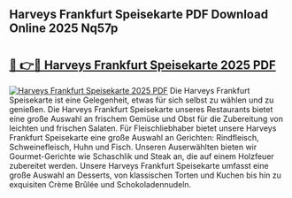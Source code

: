 ## Harveys Frankfurt Speisekarte PDF Download Online 2025 Nq57p

# <h2><a href="http://gc65mr.nevu.top/?p=Harveys+Frankfurt+Speisekarte">🔗 👉🔴 Harveys Frankfurt Speisekarte 2025 PDF</a></h2>

[![Harveys Frankfurt Speisekarte 2025 PDF](https://i.imgur.com/dBaPXMq.png)](http://gc65mr.nevu.top/?p=Harveys+Frankfurt+Speisekarte)
Die Harveys Frankfurt Speisekarte ist eine Gelegenheit, etwas für sich selbst zu wählen und zu genießen. Die Harveys Frankfurt Speisekarte unseres Restaurants bietet eine große Auswahl an frischem Gemüse und Obst für die Zubereitung von leichten und frischen Salaten. Für Fleischliebhaber bietet unsere Harveys Frankfurt Speisekarte eine große Auswahl an Gerichten: Rindfleisch, Schweinefleisch, Huhn und Fisch. Unseren Auserwählten bieten wir Gourmet-Gerichte wie Schaschlik und Steak an, die auf einem Holzfeuer zubereitet werden. Unsere Harveys Frankfurt Speisekarte umfasst eine große Auswahl an Desserts, von klassischen Torten und Kuchen bis hin zu exquisiten Crème Brûlée und Schokoladennudeln.
